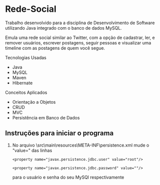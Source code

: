 # Rede-Social

<p>Trabalho desenvolvido para a disciplina de Desenvolvimento de Software utilizando Java integrado com o banco de dados MySQL.</p´>
<p>Emula uma rede social similar ao Twitter, com a opção de cadastrar, ler, e remover usuários, escrever postagens, seguir pessoas e visualizar uma timeline com as postagens de quem você segue.</p>

Tecnologias Usadas
- Java
- MySQL
- Maven
- Hibernate

Conceitos Aplicados
- Orientação a Objetos
- CRUD
- MVC
- Persistência em Banco de Dados


## Instruções para iniciar o programa

1. No arquivo \src\main\resources\META-INF\persistence.xml mude o "value=" das linhas
           <p> `<property name="javax.persistence.jdbc.user" value="root"/>` </p>
           <p>  `<property name="javax.persistence.jdbc.password" value=""/>`</p>
   para o usuário e senha do seu MySQl respectivamente
